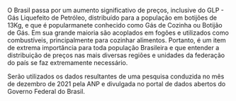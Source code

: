 O Brasil passa por um aumento significativo de preços, inclusive do GLP - Gás Liquefeito de Petróleo, distribuído para a população em botijões de 13Kg, e que é popularmanete conhecido como Gás de Cozinha ou Botijão de Gás. Em sua grande maioria são acoplados em fogões e utilizados como combustíveis, principalmente para cozinhar alimentos. Portanto, é um item de extrema importância para toda população Brasileira e que entender a distribuição de preços nas mais diversas regiões e unidades da federação do país se faz extremamente necessário.

Serão utilizados os dados resultantes de uma pesquisa conduzida no mês de dezembro de 2021 pela ANP e divulgada no portal de dados abertos do Governo Federal do Brasil.
